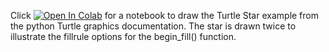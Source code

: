 Click [![Open In Colab](https://colab.research.google.com/assets/colab-badge.svg)](https://colab.research.google.com/github/mathriddle/ColabTurtlePlus/blob/main/examples/files/TurtleStar.ipynb)
for a notebook to draw the Turtle Star example from the python Turtle graphics documentation. The star is drawn twice to illustrate the fillrule options for the begin_fill() function.
